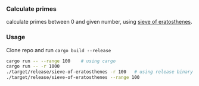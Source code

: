 ### Calculate primes

calculate primes between 0 and given number, using [sieve of eratosthenes](https://en.wikipedia.org/wiki/Sieve_of_Eratosthenes).

### Usage

Clone repo and run `cargo build --release`

```bash
cargo run -- --range 100    # using cargo
cargo run -- -r 1000
./target/release/sieve-of-eratosthenes -r 100   # using release binary
./target/release/sieve-of-eratosthenes --range 100
```
